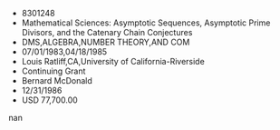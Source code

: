 
* 8301248
* Mathematical Sciences: Asymptotic Sequences, Asymptotic Prime Divisors, and the Catenary Chain Conjectures
* DMS,ALGEBRA,NUMBER THEORY,AND COM
* 07/01/1983,04/18/1985
* Louis Ratliff,CA,University of California-Riverside
* Continuing Grant
* Bernard McDonald
* 12/31/1986
* USD 77,700.00

nan
